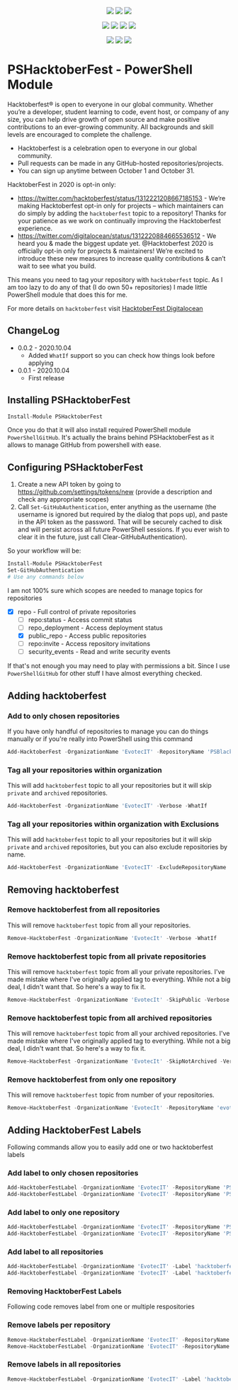 ﻿<p align="center">
  <a href="https://www.powershellgallery.com/packages/PSHacktoberFest"><img src="https://img.shields.io/powershellgallery/v/PSHacktoberFest.svg"></a>
  <a href="https://www.powershellgallery.com/packages/PSHacktoberFest"><img src="https://img.shields.io/powershellgallery/vpre/PSHacktoberFest.svg?label=powershell%20gallery%20preview&colorB=yellow"></a>
  <a href="https://github.com/EvotecIT/PSHacktoberFest"><img src="https://img.shields.io/github/license/EvotecIT/PSHacktoberFest.svg"></a>
</p>

<p align="center">
  <a href="https://www.powershellgallery.com/packages/PSHacktoberFest"><img src="https://img.shields.io/powershellgallery/p/PSHacktoberFest.svg"></a>
  <a href="https://github.com/EvotecIT/PSHacktoberFest"><img src="https://img.shields.io/github/languages/top/evotecit/PSHacktoberFest.svg"></a>
  <a href="https://github.com/EvotecIT/PSHacktoberFest"><img src="https://img.shields.io/github/languages/code-size/evotecit/PSHacktoberFest.svg"></a>
  <a href="https://www.powershellgallery.com/packages/PSHacktoberFest"><img src="https://img.shields.io/powershellgallery/dt/PSHacktoberFest.svg"></a>
</p>

<p align="center">
  <a href="https://twitter.com/PrzemyslawKlys"><img src="https://img.shields.io/twitter/follow/PrzemyslawKlys.svg?label=Twitter%20%40PrzemyslawKlys&style=social"></a>
  <a href="https://evotec.xyz/hub"><img src="https://img.shields.io/badge/Blog-evotec.xyz-2A6496.svg"></a>
  <a href="https://www.linkedin.com/in/pklys"><img src="https://img.shields.io/badge/LinkedIn-pklys-0077B5.svg?logo=LinkedIn"></a>
</p>

# PSHacktoberFest - PowerShell Module

Hacktoberfest® is open to everyone in our global community. Whether you’re a developer, student learning to code, event host, or company of any size, you can help drive growth of open source and make positive contributions to an ever-growing community. All backgrounds and skill levels are encouraged to complete the challenge.

- Hacktoberfest is a celebration open to everyone in our global community.
- Pull requests can be made in any GitHub-hosted repositories/projects.
- You can sign up anytime between October 1 and October 31.

HacktoberFest in 2020 is opt-in only:

- <https://twitter.com/hacktoberfest/status/1312221208667185153> - We’re making Hacktoberfest opt-in only for projects – which maintainers can do simply by adding the `hacktoberfest` topic to a repository! Thanks for your patience as we work on continually improving the Hacktoberfest experience.
- <https://twitter.com/digitalocean/status/1312220884665536512> - We heard you & made the biggest update yet. @Hacktoberfest 2020 is officially opt-in only for projects & maintainers! We’re excited to introduce these new measures to increase quality contributions & can’t wait to see what you build.

This means you need to tag your repository with `hacktoberfest` topic. As I am too lazy to do any of that (I do own 50+ repositories) I made little PowerShell module that does this for me.

For more details on `hacktoberfest` visit [HacktoberFest Digitalocean](https://hacktoberfest.digitalocean.com/)

## ChangeLog

- 0.0.2 - 2020.10.04
  - Added `WhatIf` support so you can check how things look before applying
- 0.0.1 - 2020.10.04
  - First release

## Installing PSHacktoberFest

```powershell
Install-Module PSHacktoberFest
```

Once you do that it will also install required PowerShell module `PowerShellGitHub`. It's actually the brains behind PSHacktoberFest as it allows to manage GitHub from powershell with ease.

## Configuring PSHacktoberFest

1. Create a new API token by going to <https://github.com/settings/tokens/new> (provide a description and check any appropriate scopes)
2. Call `Set-GitHubAuthentication`, enter anything as the username (the username is ignored but required by the dialog that pops up),
and paste in the API token as the password. That will be securely cached to disk and will persist across all future PowerShell sessions.
If you ever wish to clear it in the future, just call Clear-GitHubAuthentication).

So your workflow will be:

```powershell
Install-Module PSHacktoberFest
Set-GitHubAuthentication
# Use any commands below
```

I am not 100% sure which scopes are needed to manage topics for repositories

- [x] repo - Full control of private repositories
  - [ ]  repo:status - Access commit status
  - [ ]  repo_deployment - Access deployment status
  - [x]  public_repo - Access public repositories
  - [ ]  repo:invite - Access repository invitations
  - [ ]  security_events - Read and write security events

If that's not enough you may need to play with permissions a bit. Since I use `PowerShellGitHub` for other stuff I have almost everything checked.

## Adding hacktoberfest

### Add to only chosen repositories

If you have only handful of repositories to manage you can do things manually or if you're really into PowerShell using this command

```powershell
Add-HacktoberFest -OrganizationName 'EvotecIT' -RepositoryName 'PSBlackListChecker', 'PSWriteHTML' -Verbose -WhatIf
```

### Tag all your repositories within organization

This will add `hacktoberfest` topic to all your repositories but it will skip `private` and `archived` repositories.

```powershell
Add-HacktoberFest -OrganizationName 'EvotecIT' -Verbose -WhatIf
```

### Tag all your repositories within organization with Exclusions

This will add `hacktoberfest` topic to all your repositories but it will skip `private` and `archived` repositories, but you can also exclude repositories by name.

```powershell
Add-HacktoberFest -OrganizationName 'EvotecIT' -ExcludeRepositoryName 'evotecit.github.io'
```

## Removing hacktoberfest

### Remove hacktoberfest from all repositories

This will remove `hacktoberfest` topic from all your repositories.

```powershell
Remove-HacktoberFest -OrganizationName 'EvotecIt' -Verbose -WhatIf
```

### Remove hacktoberfest topic from all private repositories

This will remove `hacktoberfest` topic from all your private repositories. I've made mistake where I've originally applied tag to everything. While not a big deal, I didn't want that. So here's a way to fix it.

```powershell
Remove-HacktoberFest -OrganizationName 'EvotecIt' -SkipPublic -Verbose -WhatIf
```

### Remove hacktoberfest topic from all archived repositories

This will remove `hacktoberfest` topic from all your archived repositories. I've made mistake where I've originally applied tag to everything. While not a big deal, I didn't want that. So here's a way to fix it.

```powershell
Remove-HacktoberFest -OrganizationName 'EvotecIt' -SkipNotArchived -Verbose -WhatIf
```

### Remove hacktoberfest from only one repository

This will remove `hacktoberfest` topic from number of your repositories.

```powershell
Remove-HacktoberFest -OrganizationName 'EvotecIt' -RepositoryName 'evotecit.github.io' -Verbose -WhatIf
```

## Adding HacktoberFest Labels

Following commands allow you to easily add one or two hacktoberfest labels

### Add label to only chosen repositories

```powershell
Add-HacktoberFestLabel -OrganizationName 'EvotecIT' -RepositoryName 'PSBlackListChecker', 'PSWriteHTML' -Label hacktoberfest -Color Harlequin -Description 'This issue is good for hacktoberfest' -Verbose -WhatIf
Add-HacktoberFestLabel -OrganizationName 'EvotecIT' -RepositoryName 'PSBlackListChecker', 'PSWriteHTML' -Label hacktoberfest-accepted -Color MountbattenPink -Description 'Accept for hacktoberfest, will merge later' -Verbose -WhatIf
```

### Add label to only one repository

```powershell
Add-HacktoberFestLabel -OrganizationName 'EvotecIT' -RepositoryName 'PSHacktoberFest' -Label hacktoberfest -Color Harlequin -Description 'This issue is good for hacktoberfest' -Verbose -WhatIf
Add-HacktoberFestLabel -OrganizationName 'EvotecIT' -RepositoryName 'PSHacktoberFest' -Label hacktoberfest-accepted -Color MountbattenPink -Description 'Accept for hacktoberfest, will merge later' -Verbose -WhatIf
```

### Add label to all repositories

```powershell
Add-HacktoberFestLabel -OrganizationName 'EvotecIT' -Label 'hacktoberfest' -Color Harlequin -Description 'This issue is good for hacktoberfest' -Verbose -WhatIf
Add-HacktoberFestLabel -OrganizationName 'EvotecIT' -Label 'hacktoberfest-accepted'-Color MountbattenPink -Description 'Accept for hacktoberfest, will merge later' -Verbose -WhatIf
```

### Removing HacktoberFest Labels

Following code removes label from one or multiple respositories

### Remove labels per repository

```powershell
Remove-HacktoberFestLabel -OrganizationName 'EvotecIT' -RepositoryName 'PSHacktoberFest' -Label 'hacktoberfest' -Verbose -WhatIf
Remove-HacktoberFestLabel -OrganizationName 'EvotecIT' -RepositoryName 'PSHacktoberFest' -Label 'hacktoberfest-accepted' -Verbose -WhatIf
```

### Remove labels in all repositories

```powershell
Remove-HacktoberFestLabel -OrganizationName 'EvotecIT' -Label 'hacktoberfest-accepted' -Verbose -WhatIf
```
